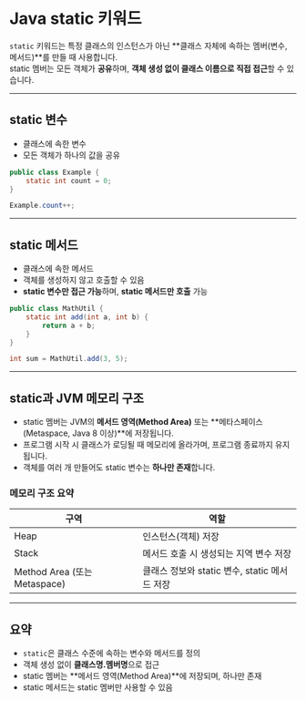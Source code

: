 # Java static 키워드

`static` 키워드는 특정 클래스의 인스턴스가 아닌 **클래스 자체에 속하는 멤버(변수, 메서드)**를 만들 때 사용합니다.  
static 멤버는 모든 객체가 **공유**하며, **객체 생성 없이 클래스 이름으로 직접 접근**할 수 있습니다.

---

## static 변수

- 클래스에 속한 변수
- 모든 객체가 하나의 값을 공유

```java
public class Example {
    static int count = 0;
}
```

```java
Example.count++;
```

---

## static 메서드

- 클래스에 속한 메서드
- 객체를 생성하지 않고 호출할 수 있음
- **static 변수만 접근 가능**하며, **static 메서드만 호출** 가능

```java
public class MathUtil {
    static int add(int a, int b) {
        return a + b;
    }
}
```

```java
int sum = MathUtil.add(3, 5);
```

---

## static과 JVM 메모리 구조

- static 멤버는 JVM의 **메서드 영역(Method Area)** 또는 **메타스페이스(Metaspace, Java 8 이상)**에 저장됩니다.
- 프로그램 시작 시 클래스가 로딩될 때 메모리에 올라가며, 프로그램 종료까지 유지됩니다.
- 객체를 여러 개 만들어도 static 변수는 **하나만 존재**합니다.

### 메모리 구조 요약

| 구역 | 역할 |
|------|------|
| Heap | 인스턴스(객체) 저장 |
| Stack | 메서드 호출 시 생성되는 지역 변수 저장 |
| Method Area (또는 Metaspace) | 클래스 정보와 static 변수, static 메서드 저장 |

---

## 요약

- `static`은 클래스 수준에 속하는 변수와 메서드를 정의
- 객체 생성 없이 **클래스명.멤버명**으로 접근
- static 멤버는 **메서드 영역(Method Area)**에 저장되며, 하나만 존재
- static 메서드는 static 멤버만 사용할 수 있음
